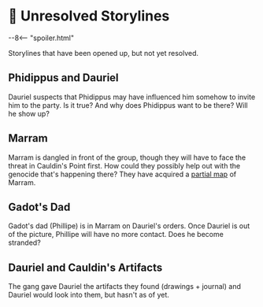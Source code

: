 # 🔐 Unresolved Storylines

--8<-- "spoiler.html"

Storylines that have been opened up, but not yet resolved.

## Phidippus and Dauriel

Dauriel suspects that Phidippus may have influenced him somehow to invite him to the party. Is it true? And why does Phidippus want to be there? Will he show up?

## Marram

Marram is dangled in front of the group, though they will have to face the threat in Cauldin's Point first. How could they possibly help out with the genocide that's happening there? They have acquired a [partial map](handouts/marram-map.md) of Marram.

## Gadot's Dad

Gadot's dad (Phillipe) is in Marram on Dauriel's orders. Once Dauriel is out of the picture, Phillipe will have no more contact. Does he become stranded?

## Dauriel and Cauldin's Artifacts

The gang gave Dauriel the artifacts they found (drawings + journal) and Dauriel would look into them, but hasn't as of yet.
